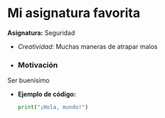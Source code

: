 # Mi asignatura favorita

**Asignatura:** Seguridad

- *Creatividad:* Muchas maneras de atrapar malos 
- ### Motivación
 Ser buenisimo
- **Ejemplo de código:**
  ```python
  print("¡Hola, mundo!")
